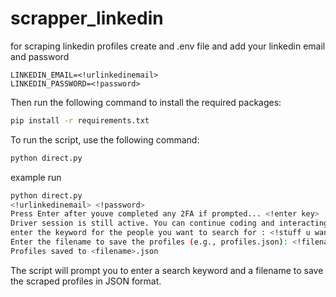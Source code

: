 # scrapper_linkedin

for scraping linkedin profiles create and .env file and add your linkedin email and password

```env
LINKEDIN_EMAIL=<!urlinkedinemail>
LINKEDIN_PASSWORD=<!password>
```
Then run the following command to install the required packages:

```bash
pip install -r requirements.txt
```

To run the script, use the following command:

```bash
python direct.py
```

example run

```bash
python direct.py
<!urlinkedinemail> <!password>
Press Enter after youve completed any 2FA if prompted... <!enter key>
Driver session is still active. You can continue coding and interacting with the browser.
enter the keyword for the people you want to search for : <!stuff u wann search>
Enter the filename to save the profiles (e.g., profiles.json): <!filename>
Profiles saved to <filename>.json
```
The script will prompt you to enter a search keyword and a filename to save the scraped profiles in JSON format.
